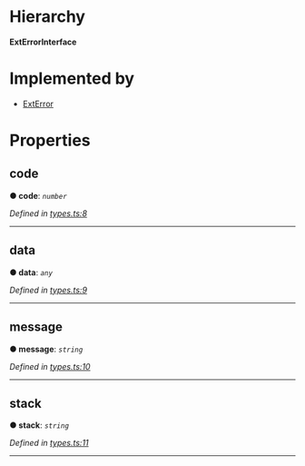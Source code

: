 

# Hierarchy

**ExtErrorInterface**

# Implemented by

* [ExtError](../classes/_ext_error_.exterror.md)

# Properties

<a id="code"></a>

##  code

**● code**: *`number`*

*Defined in [types.ts:8](https://github.com/polkadot-js/common/blob/8d86900/packages/util/src/types.ts#L8)*

___
<a id="data"></a>

##  data

**● data**: *`any`*

*Defined in [types.ts:9](https://github.com/polkadot-js/common/blob/8d86900/packages/util/src/types.ts#L9)*

___
<a id="message"></a>

##  message

**● message**: *`string`*

*Defined in [types.ts:10](https://github.com/polkadot-js/common/blob/8d86900/packages/util/src/types.ts#L10)*

___
<a id="stack"></a>

##  stack

**● stack**: *`string`*

*Defined in [types.ts:11](https://github.com/polkadot-js/common/blob/8d86900/packages/util/src/types.ts#L11)*

___


